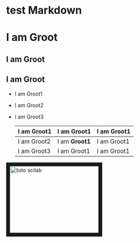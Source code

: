 # test Markdown

#  I am Groot
##  I am Groot
##  I am Groot

- I am Groot1
- I am Groot2
- I am Groot3

  I am Groot1|  I am Groot1|  I am Groot1
  ---|---|---
  I am Groot2|  I am **Groot1**|  I am Groot1
  I am Groot3|  I am Groot1|  I am Groot1
  
 <a href="http://www.youtube.com/watch?feature=player_embedded&v=_GgtRCtds2s
" target="_blank"><img src="http://img.youtube.com/vi/_GgtRCtds2s/0.jpg" 
alt="tuto scilab" width="240" height="180" border="10" /></a>
